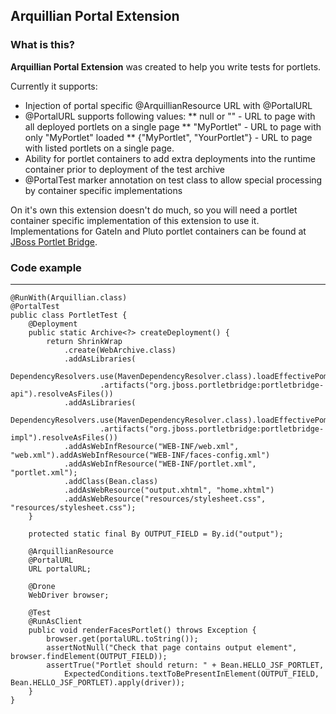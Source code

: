 ## Arquillian Portal Extension

### What is this?

**Arquillian Portal Extension** was created to help you write tests for portlets.

Currently it supports:

* Injection of portal specific @ArquillianResource URL with @PortalURL
* @PortalURL supports following values:
** null or "" - URL to page with all deployed portlets on a single page
** "MyPortlet" - URL to page with only "MyPortlet" loaded
** {"MyPortlet", "YourPortlet"} - URL to page with listed portlets on a single page.
* Ability for portlet containers to add extra deployments into the runtime container prior to deployment of the test archive
* @PortalTest marker annotation on test class to allow special processing by container specific implementations

On it's own this extension doesn't do much, so you will need a portlet container specific implementation of this extension
to use it. Implementations for GateIn and Pluto portlet containers can be found at
[JBoss Portlet Bridge](http://github.com/jbossportletbridge).

### Code example
--- 

    @RunWith(Arquillian.class)
    @PortalTest
    public class PortletTest {
        @Deployment
        public static Archive<?> createDeployment() {
            return ShrinkWrap
                .create(WebArchive.class)
                .addAsLibraries(
                    DependencyResolvers.use(MavenDependencyResolver.class).loadEffectivePom("pom.xml")
                        .artifacts("org.jboss.portletbridge:portletbridge-api").resolveAsFiles())
                .addAsLibraries(
                    DependencyResolvers.use(MavenDependencyResolver.class).loadEffectivePom("pom.xml")
                        .artifacts("org.jboss.portletbridge:portletbridge-impl").resolveAsFiles())
                .addAsWebInfResource("WEB-INF/web.xml", "web.xml").addAsWebInfResource("WEB-INF/faces-config.xml")
                .addAsWebInfResource("WEB-INF/portlet.xml", "portlet.xml");
                .addClass(Bean.class)
                .addAsWebResource("output.xhtml", "home.xhtml")
                .addAsWebResource("resources/stylesheet.css", "resources/stylesheet.css");
        }

        protected static final By OUTPUT_FIELD = By.id("output");

        @ArquillianResource
        @PortalURL
        URL portalURL;

        @Drone
        WebDriver browser;

        @Test
        @RunAsClient
        public void renderFacesPortlet() throws Exception {
            browser.get(portalURL.toString());
            assertNotNull("Check that page contains output element", browser.findElement(OUTPUT_FIELD));
            assertTrue("Portlet should return: " + Bean.HELLO_JSF_PORTLET,
                ExpectedConditions.textToBePresentInElement(OUTPUT_FIELD, Bean.HELLO_JSF_PORTLET).apply(driver));
        }
    }

